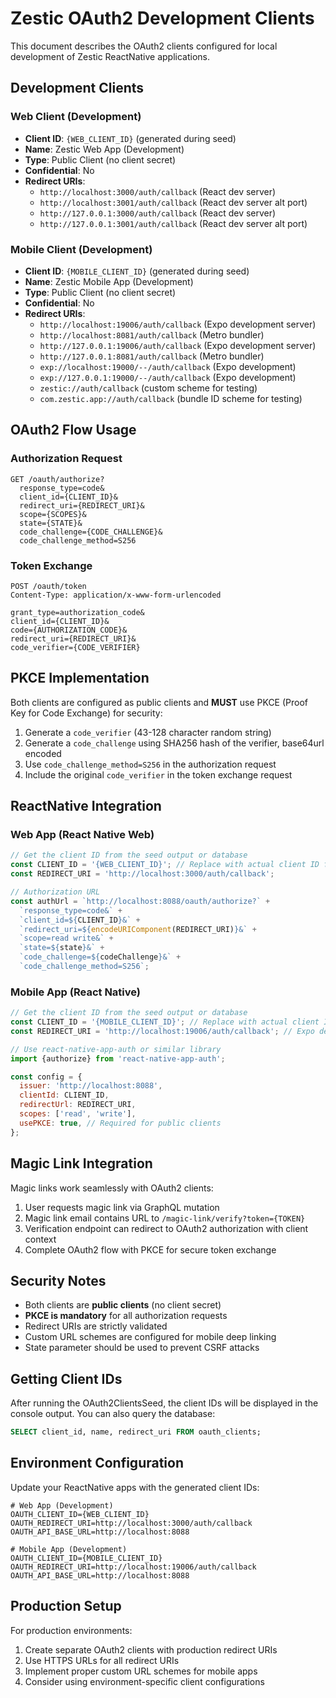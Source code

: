 # Zestic OAuth2 Development Clients

This document describes the OAuth2 clients configured for local development of Zestic ReactNative applications.

## Development Clients

### Web Client (Development)
- **Client ID**: `{WEB_CLIENT_ID}` (generated during seed)
- **Name**: Zestic Web App (Development)
- **Type**: Public Client (no client secret)
- **Confidential**: No
- **Redirect URIs**:
  - `http://localhost:3000/auth/callback` (React dev server)
  - `http://localhost:3001/auth/callback` (React dev server alt port)
  - `http://127.0.0.1:3000/auth/callback` (React dev server)
  - `http://127.0.0.1:3001/auth/callback` (React dev server alt port)

### Mobile Client (Development)
- **Client ID**: `{MOBILE_CLIENT_ID}` (generated during seed)
- **Name**: Zestic Mobile App (Development)
- **Type**: Public Client (no client secret)
- **Confidential**: No
- **Redirect URIs**:
  - `http://localhost:19006/auth/callback` (Expo development server)
  - `http://localhost:8081/auth/callback` (Metro bundler)
  - `http://127.0.0.1:19006/auth/callback` (Expo development server)
  - `http://127.0.0.1:8081/auth/callback` (Metro bundler)
  - `exp://localhost:19000/--/auth/callback` (Expo development)
  - `exp://127.0.0.1:19000/--/auth/callback` (Expo development)
  - `zestic://auth/callback` (custom scheme for testing)
  - `com.zestic.app://auth/callback` (bundle ID scheme for testing)

## OAuth2 Flow Usage

### Authorization Request
```
GET /oauth/authorize?
  response_type=code&
  client_id={CLIENT_ID}&
  redirect_uri={REDIRECT_URI}&
  scope={SCOPES}&
  state={STATE}&
  code_challenge={CODE_CHALLENGE}&
  code_challenge_method=S256
```

### Token Exchange
```
POST /oauth/token
Content-Type: application/x-www-form-urlencoded

grant_type=authorization_code&
client_id={CLIENT_ID}&
code={AUTHORIZATION_CODE}&
redirect_uri={REDIRECT_URI}&
code_verifier={CODE_VERIFIER}
```

## PKCE Implementation

Both clients are configured as public clients and **MUST** use PKCE (Proof Key for Code Exchange) for security:

1. Generate a `code_verifier` (43-128 character random string)
2. Generate a `code_challenge` using SHA256 hash of the verifier, base64url encoded
3. Use `code_challenge_method=S256` in the authorization request
4. Include the original `code_verifier` in the token exchange request

## ReactNative Integration

### Web App (React Native Web)
```javascript
// Get the client ID from the seed output or database
const CLIENT_ID = '{WEB_CLIENT_ID}'; // Replace with actual client ID from seed
const REDIRECT_URI = 'http://localhost:3000/auth/callback';

// Authorization URL
const authUrl = `http://localhost:8088/oauth/authorize?` +
  `response_type=code&` +
  `client_id=${CLIENT_ID}&` +
  `redirect_uri=${encodeURIComponent(REDIRECT_URI)}&` +
  `scope=read write&` +
  `state=${state}&` +
  `code_challenge=${codeChallenge}&` +
  `code_challenge_method=S256`;
```

### Mobile App (React Native)
```javascript
// Get the client ID from the seed output or database
const CLIENT_ID = '{MOBILE_CLIENT_ID}'; // Replace with actual client ID from seed
const REDIRECT_URI = 'http://localhost:19006/auth/callback'; // Expo dev server

// Use react-native-app-auth or similar library
import {authorize} from 'react-native-app-auth';

const config = {
  issuer: 'http://localhost:8088',
  clientId: CLIENT_ID,
  redirectUrl: REDIRECT_URI,
  scopes: ['read', 'write'],
  usePKCE: true, // Required for public clients
};
```

## Magic Link Integration

Magic links work seamlessly with OAuth2 clients:

1. User requests magic link via GraphQL mutation
2. Magic link email contains URL to `/magic-link/verify?token={TOKEN}`
3. Verification endpoint can redirect to OAuth2 authorization with client context
4. Complete OAuth2 flow with PKCE for secure token exchange

## Security Notes

- Both clients are **public clients** (no client secret)
- **PKCE is mandatory** for all authorization requests
- Redirect URIs are strictly validated
- Custom URL schemes are configured for mobile deep linking
- State parameter should be used to prevent CSRF attacks

## Getting Client IDs

After running the OAuth2ClientsSeed, the client IDs will be displayed in the console output. You can also query the database:

```sql
SELECT client_id, name, redirect_uri FROM oauth_clients;
```

## Environment Configuration

Update your ReactNative apps with the generated client IDs:

```env
# Web App (Development)
OAUTH_CLIENT_ID={WEB_CLIENT_ID}
OAUTH_REDIRECT_URI=http://localhost:3000/auth/callback
OAUTH_API_BASE_URL=http://localhost:8088

# Mobile App (Development)
OAUTH_CLIENT_ID={MOBILE_CLIENT_ID}
OAUTH_REDIRECT_URI=http://localhost:19006/auth/callback
OAUTH_API_BASE_URL=http://localhost:8088
```

## Production Setup

For production environments:
1. Create separate OAuth2 clients with production redirect URIs
2. Use HTTPS URLs for all redirect URIs
3. Implement proper custom URL schemes for mobile apps
4. Consider using environment-specific client configurations
